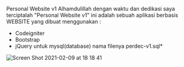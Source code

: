 Personal Website v1
Alhamdulillah dengan waktu dan dedikasi saya
terciptalah "Personal Website v1" ini adalah sebuah aplikasi berbasis
WEBSITE yang dibuat menggunakan :
- Codeigniter
- Bootstrap
- jQuery
untuk mysql(database) nama filenya perdec-v1.sql*



![Screen Shot 2021-02-09 at 18 18 41](https://user-images.githubusercontent.com/77186407/107356617-9a232300-6b03-11eb-8032-36a323a15eee.png)

